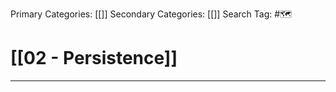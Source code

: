 Primary Categories: [[]] 
Secondary Categories: [[]] 
Search Tag: #🗺  

# [[02 - Persistence]]  
***



